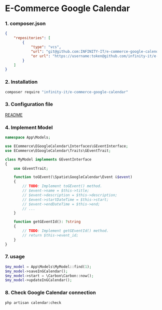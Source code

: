 <p align="center">
    <h1>E-Commerce Google Calendar</h1>
</p>

### 1. composer.json

```json
{
    "repositories": [
        {
            "type": "vcs",
            "url": "git@github.com:INFINITY-IT/e-commerce-google-calendar.git",
            "or url": "https://username:token@github.com/infinity-it/e-commerce-google-calendar.git"
        }
    ]
}
```

### 2. Installation

```sh
composer require "infinity-it/e-commerce-google-calendar"
```

### 3. Configuration file

[README](https://github.com/spatie/laravel-google-calendar#installation)

### 4. Implement Model

```php
namespace App\Models;

use ECommerce\EGoogleCalendar\Interfaces\GEventInterface;
use ECommerce\EGoogleCalendar\Traits\GEventTrait;

class MyModel implements GEventInterface
{
    use GEventTrait;

    function toGEvent(\Spatie\GoogleCalendar\Event &$event)
    {
        // TODO: Implement toGEvent() method.
        // $event->name = $this->title;
        // $event->description = $this->description;
        // $event->startDateTime = $this->start;
        // $event->endDateTime = $this->end;
        // ...
    }

    function getGEventId(): ?string
    {
        // TODO: Implement getGEventId() method.
        // return $this->event_id;
    }
}
```

### 7. usage

```php
$my_model = App\Models\MyModel::find(1);
$my_model->saveInGCalendar();
$my_model->start = \Carbon\Carbon::now();
$my_model->updateInGCalendar();
```

### 8. Check Google Calendar connection

```shell
php artisan calendar:check
```
